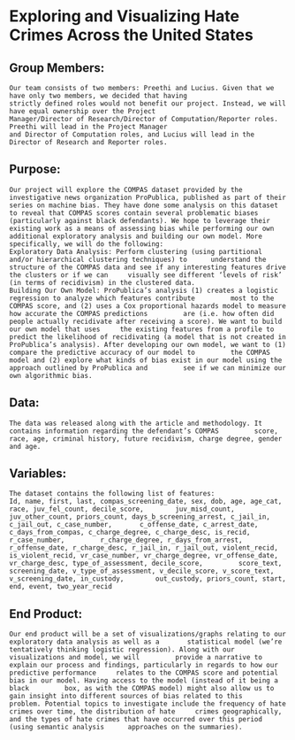 # Exploring and Visualizing Hate Crimes Across the United States

## Group Members:
	Our team consists of two members: Preethi and Lucius. Given that we have only two members, we decided that having
	strictly defined roles would not benefit our project. Instead, we will have equal ownership over the Project
	Manager/Director of Research/Director of Computation/Reporter roles. Preethi will lead in the Project Manager 
	and Director of Computation roles, and Lucius will lead in the Director of Research and Reporter roles. 

## Purpose:
	Our project will explore the COMPAS dataset provided by the investigative news organization ProPublica, published as part of their series on machine bias. They have done some analysis on this dataset to reveal that COMPAS scores contain several problematic biases (particularly against black defendants). We hope to leverage their existing work as a means of assessing bias while performing our own additional exploratory analysis and building our own model. More specifically, we will do the following:
	Exploratory Data Analysis: Perform clustering (using partitional and/or hierarchical clustering techniques) to 		understand the structure of the COMPAS data and see if any interesting features drive the clusters or if we can 	visually see different ‘levels of risk’ (in terms of recidivism) in the clustered data.
	Building Our Own Model: ProPublica’s analysis (1) creates a logistic regression to analyze which features contribute 	     most to the COMPAS score, and (2) uses a Cox proportional hazards model to measure how accurate the COMPAS predictions 	    are (i.e. how often did people actually recidivate after receiving a score). We want to build our own model that uses 	  the existing features from a profile to predict the likelihood of recidivating (a model that is not created in 		ProPublica’s analysis). After developing our own model, we want to (1) compare the predictive accuracy of our model to 	       the COMPAS model and (2) explore what kinds of bias exist in our model using the approach outlined by ProPublica and 	    see if we can minimize our own algorithmic bias.


## Data:
	The data was released along with the article and methodology. It contains information regarding the defendant’s COMPAS 	       score, race, age, criminal history, future recidivism, charge degree, gender and age.

## Variables:
	The dataset contains the following list of features:
	Id, name, first, last, compas_screening_date, sex, dob, age, age_cat, race, juv_fel_count, decile_score, 		juv_misd_count, juv_other_count, priors_count, days_b_screening_arrest, c_jail_in, c_jail_out, c_case_number, 		c_offense_date, c_arrest_date, c_days_from_compas, c_charge_degree, c_charge_desc, is_recid, r_case_number, 		r_charge_degree, r_days_from_arrest, r_offense_date, r_charge_desc, r_jail_in, r_jail_out, violent_recid, 		is_violent_recid, vr_case_number, vr_charge_degree, vr_offense_date, vr_charge_desc, type_of_assessment, decile_score, 	       score_text, screening_date, v_type_of_assessment, v_decile_score, v_score_text, v_screening_date, in_custody, 		out_custody, priors_count, start, end, event, two_year_recid


## End Product:
	Our end product will be a set of visualizations/graphs relating to our exploratory data analysis as well as a 		statistical model (we’re tentatively thinking logistic regression). Along with our visualizations and model, we will 	     provide a narrative to explain our process and findings, particularly in regards to how our predictive performance 	relates to the COMPAS score and potential bias in our model. Having access to the model (instead of it being a black 	     box, as with the COMPAS model) might also allow us to gain insight into different sources of bias related to this 		problem. Potential topics to investigate include the frequency of hate crimes over time, the distribution of hate 	  crimes geographically, and the types of hate crimes that have occurred over this period (using semantic analysis 		approaches on the summaries). 

